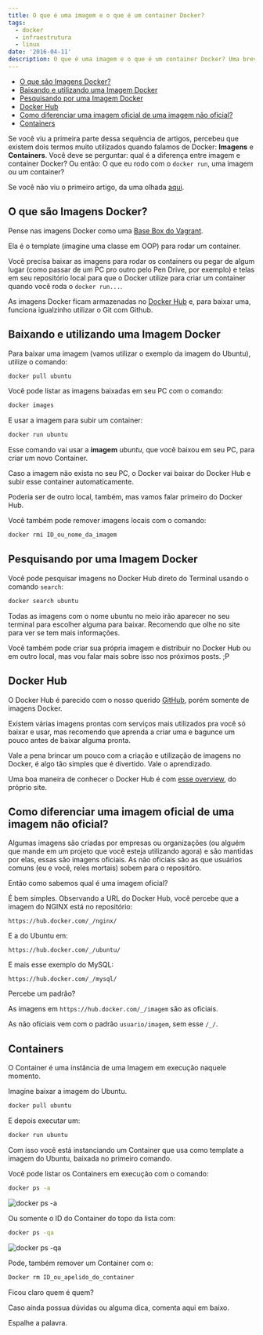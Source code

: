 ```yaml
---
title: O que é uma imagem e o que é um container Docker?
tags:
  - docker
  - infraestrutura
  - linux
date: '2016-04-11'
description: O que é uma imagem e o que é um container Docker? Uma breve explicação sobre esses dois termos que podem confundir um iniciante e uma introdução sobre o Docker Hub.
---
```


<!-- vscode-markdown-toc -->
* [O que são Imagens Docker?](#OquesoImagensDocker)
* [Baixando e utilizando uma Imagem Docker](#BaixandoeutilizandoumaImagemDocker)
* [Pesquisando por uma Imagem Docker](#PesquisandoporumaImagemDocker)
* [Docker Hub](#DockerHub)
* [Como diferenciar uma imagem oficial de uma imagem não oficial?](#Comodiferenciarumaimagemoficialdeumaimagemnooficial)
* [Containers](#Containers)

<!-- vscode-markdown-toc-config
	numbering=false
	autoSave=true
	/vscode-markdown-toc-config -->
<!-- /vscode-markdown-toc -->

Se você viu a primeira parte dessa sequência de artigos, percebeu que existem dois termos muito utilizados quando falamos de Docker: **Imagens** e **Containers**. Você deve se perguntar: qual é a diferença entre imagem e container Docker? Ou então: O que eu rodo com o `docker run`, uma imagem ou um container?

Se você não viu o primeiro artigo, da uma olhada [aqui](/posts/uma-rapida-introducao-ao-docker-e-instalacao-no-ubuntu/).

## <a name='OquesoImagensDocker'></a>O que são Imagens Docker?

Pense nas imagens Docker como uma [Base Box do Vagrant](/posts/criar-uma-base-box-para-o-vagrant/).

Ela é o template (imagine uma classe em OOP) para rodar um container.

Você precisa baixar as imagens para rodar os containers ou pegar de algum lugar (como passar de um PC pro outro pelo Pen Drive, por exemplo) e telas em seu repositório local para que o Docker utilize para criar um container quando você roda o `docker run...`.

As imagens Docker ficam armazenadas no [Docker Hub](https://hub.docker.com/) e, para baixar uma, funciona igualzinho utilizar o Git com Github.

## <a name='BaixandoeutilizandoumaImagemDocker'></a>Baixando e utilizando uma Imagem Docker

Para baixar uma imagem (vamos utilizar o exemplo da imagem do Ubuntu), utilize o comando:

```bash
docker pull ubuntu
```

Você pode listar as imagens baixadas em seu PC com o comando:

```bash
docker images
```

E usar a imagem para subir um container:

```bash
docker run ubuntu
```

Esse comando vai usar a **imagem** *ubuntu*, que você baixou em seu PC, para criar um novo Container.

Caso a imagem não exista no seu PC, o Docker vai baixar do Docker Hub e subir esse container automaticamente.

Poderia ser de outro local, também, mas vamos falar primeiro do Docker Hub.

Você também pode remover imagens locais com o comando:

```bash
docker rmi ID_ou_nome_da_imagem
```



## <a name='PesquisandoporumaImagemDocker'></a>Pesquisando por uma Imagem Docker

Você pode pesquisar imagens no Docker Hub direto do Terminal usando o comando `search`:

```bash
docker search ubuntu
```

Todas as imagens com o nome ubuntu no meio irão aparecer no seu terminal para escolher alguma para baixar. Recomendo que olhe no site para ver se tem mais informações.

Você também pode criar sua própria imagem e distribuir no Docker Hub ou em outro local, mas vou falar mais sobre isso nos próximos posts. ;P

## <a name='DockerHub'></a>Docker Hub

O Docker Hub é parecido com o nosso querido [GitHub](https://github.com/), porém somente de imagens Docker.

Existem várias imagens prontas com serviços mais utilizados pra você só baixar e usar, mas recomendo que aprenda a criar uma e bagunce um pouco antes de baixar alguma pronta.

Vale a pena brincar um pouco com a criação e utilização de imagens no Docker, é algo tão simples que é divertido. Vale o aprendizado.

Uma boa maneira de conhecer o Docker Hub é com [esse overview](https://docs.docker.com/docker-hub/overview/), do próprio site.

## <a name='Comodiferenciarumaimagemoficialdeumaimagemnooficial'></a>Como diferenciar uma imagem oficial de uma imagem não oficial?

Algumas imagens são criadas por empresas ou organizações (ou alguém que mande em um projeto que você esteja utilizando agora) e são mantidas por elas, essas são imagens oficiais. As não oficiais são as que usuários comuns (eu e você, reles mortais) sobem para o repositóro.

Então como sabemos qual é uma imagem oficial?

É bem simples. Observando a URL do Docker Hub, você percebe que a imagem do NGINX está no repositório:

```
https://hub.docker.com/_/nginx/
```

E a do Ubuntu em:

```text
https://hub.docker.com/_/ubuntu/
```

E mais esse exemplo do MySQL:

```text
https://hub.docker.com/_/mysql/
```

Percebe um padrão?

As imagens em `https://hub.docker.com/_/imagem` são as oficiais.

As não oficiais vem com o padrão `usuario/imagem`, sem esse `/_/`.

## <a name='Containers'></a>Containers

O Container é uma instância de uma Imagem em execução naquele momento.

Imagine baixar a imagem do Ubuntu.

```bash
docker pull ubuntu
```

E depois executar um:

```bash
docker run ubuntu
```

Com isso você está instanciando um Container que usa como template a imagem do Ubuntu, baixada no primeiro comando.

Você pode listar os Containers em execução com o comando:

```bash
docker ps -a
```

![docker ps -a]({{site.postsImagesPath}}docker_ps_a.png)

Ou somente o ID do Container do topo da lista com:

```bash
docker ps -qa
```

![docker ps -qa]({{site.postsImagesPath}}docker_ps_qa.png)

Pode, também remover um Container com o:

```bash
Docker rm ID_ou_apelido_do_container
```

Ficou claro quem é quem?

Caso ainda possua dúvidas ou alguma dica, comenta aqui em baixo.

Espalhe a palavra.
